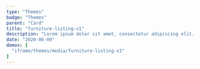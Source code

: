 ```yaml
---
type: "Themes"
badge: "Themes"
parent: "Card"
title: "furniture-listing-v1"
description: "Lorem ipsum dolor sit amet, consectetur adipiscing elit. Nunc tempus laoreet leo sit amet iaculis."
date: "2020-06-09"
demos: [
  "iframe/themes/media/furniture-listing-v1"
]
---
```

